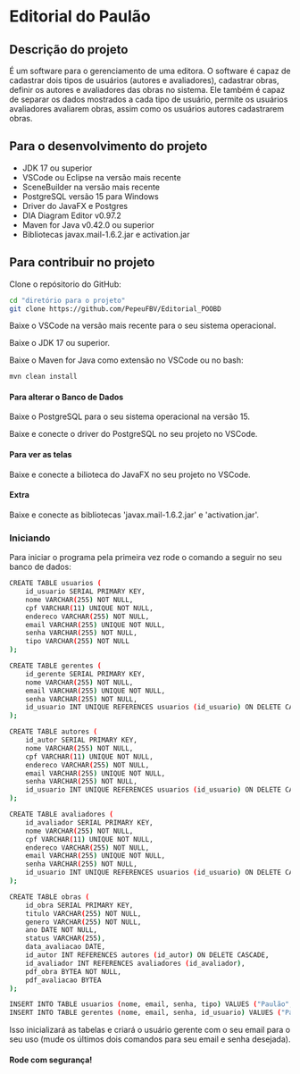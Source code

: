 # Editorial do Paulão

## Descrição do projeto
É um software para o gerenciamento de uma editora. O software é capaz de cadastrar dois tipos de usuários (autores e avaliadores), cadastrar obras, definir os autores e avaliadores das obras no sistema. Ele também é capaz de separar os dados mostrados a cada tipo de usuário, permite os usuários avaliadores avaliarem obras, assim como os usuários autores cadastrarem obras.

## Para o desenvolvimento do projeto
- JDK 17 ou superior
- VSCode ou Eclipse na versão mais recente
- SceneBuilder na versão mais recente
- PostgreSQL versão 15 para Windows
- Driver do JavaFX e Postgres
- DIA Diagram Editor v0.97.2
- Maven for Java v0.42.0 ou superior
- Bibliotecas javax.mail-1.6.2.jar e activation.jar

## Para contribuir no projeto
Clone o repósitorio do GitHub:
```bash
cd "diretório para o projeto"
git clone https://github.com/PepeuFBV/Editorial_POOBD
```

Baixe o <a src="https://code.visualstudio.com/download"> VSCode </a> na versão mais recente para o seu sistema operacional.

Baixe o <a src="https://www.devmedia.com.br/instalacao-e-configuracao-do-pacote-java-jdk/23749"> JDK </a> 17 ou superior.

Baixe o Maven for Java como extensão no VSCode ou no bash:

````bash
mvn clean install
````

#### Para alterar o Banco de Dados
Baixe o <a src="https://www.postgresql.org/download/"> PostgreSQL </a> para o seu sistema operacional na versão 15.

Baixe e conecte o <a src="https://jdbc.postgresql.org/"> driver </a> do PostgreSQL no seu projeto no VSCode.

#### Para ver as telas
Baixe e conecte a <a src="https://gluonhq.com/products/javafx/"> bilioteca </a> do JavaFX no seu projeto no VSCode.

#### Extra
Baixe e conecte as bibliotecas 'javax.mail-1.6.2.jar' e 'activation.jar'.

### Iniciando
Para iniciar o programa pela primeira vez rode o comando a seguir no seu banco de dados: 
`````bash
CREATE TABLE usuarios (
    id_usuario SERIAL PRIMARY KEY,
    nome VARCHAR(255) NOT NULL,
    cpf VARCHAR(11) UNIQUE NOT NULL,
    endereco VARCHAR(255) NOT NULL,
    email VARCHAR(255) UNIQUE NOT NULL,
    senha VARCHAR(255) NOT NULL,
    tipo VARCHAR(255) NOT NULL
);

CREATE TABLE gerentes (
    id_gerente SERIAL PRIMARY KEY,
	nome VARCHAR(255) NOT NULL,
    email VARCHAR(255) UNIQUE NOT NULL,
    senha VARCHAR(255) NOT NULL,
    id_usuario INT UNIQUE REFERENCES usuarios (id_usuario) ON DELETE CASCADE
);

CREATE TABLE autores (
    id_autor SERIAL PRIMARY KEY,
	nome VARCHAR(255) NOT NULL,
    cpf VARCHAR(11) UNIQUE NOT NULL,
    endereco VARCHAR(255) NOT NULL,
    email VARCHAR(255) UNIQUE NOT NULL,
    senha VARCHAR(255) NOT NULL,
    id_usuario INT UNIQUE REFERENCES usuarios (id_usuario) ON DELETE CASCADE
);

CREATE TABLE avaliadores (
    id_avaliador SERIAL PRIMARY KEY,
	nome VARCHAR(255) NOT NULL,
    cpf VARCHAR(11) UNIQUE NOT NULL,
    endereco VARCHAR(255) NOT NULL,
    email VARCHAR(255) UNIQUE NOT NULL,
    senha VARCHAR(255) NOT NULL,
    id_usuario INT UNIQUE REFERENCES usuarios (id_usuario) ON DELETE CASCADE
);

CREATE TABLE obras (
    id_obra SERIAL PRIMARY KEY,
    titulo VARCHAR(255) NOT NULL,
    genero VARCHAR(255) NOT NULL,
    ano DATE NOT NULL,
    status VARCHAR(255),
    data_avaliacao DATE,
    id_autor INT REFERENCES autores (id_autor) ON DELETE CASCADE,
    id_avaliador INT REFERENCES avaliadores (id_avaliador),
    pdf_obra BYTEA NOT NULL,
    pdf_avaliacao BYTEA
);

INSERT INTO TABLE usuarios (nome, email, senha, tipo) VALUES ("Paulão", "seuemail@gmail.com", "suasenha", Gerente);
INSERT INTO TABLE gerentes (nome, email, senha, id_usuario) VALUES ("Paulão", "seuemail@gmail.com", "suasenha", 1);
`````

Isso inicializará as tabelas e criará o usuário gerente com o seu email para o seu uso (mude os últimos dois comandos para seu email e senha desejada).


#### Rode com segurança!
